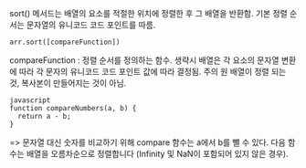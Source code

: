 sort() 메서드는 배열의 요소를 적절한 위치에 정렬한 후 그 배열을 반환함.
기본 정렬 순서는 문자열의 유니코드 코드 포인트를 따름.

```
arr.sort([compareFunction]) 
```

compareFunction : 정렬 순서를 정의하는 함수.
생략시 배열은 각 요소의 문자열 변환에 따라 각 문자의 유니코드 코드 포인트 값에 따라 결정됨.
주의
원 배열이 정렬 되는 것, 복사본이 만들어지는 것이 아님.

```
javascript
function compareNumbers(a, b) {
  return a - b;
}
```

=>  문자열 대신 숫자를 비교하기 위해 compare 함수는 a에서 b를 뺄 수 있다. 
    다음 함수는 배열을 오름차순으로 정렬합니다 (Infinity 및 NaN이 포함되어 있지 않은 경우).
